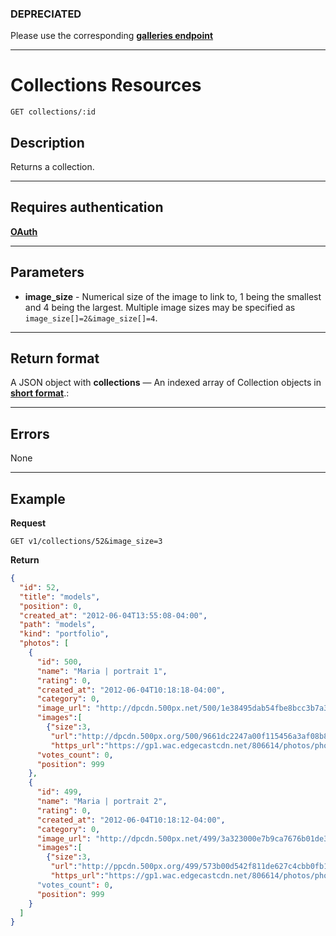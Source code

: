 ### DEPRECIATED

Please use the corresponding **[galleries endpoint][]**

***

# Collections Resources

    GET collections/:id

## Description
Returns a collection.

***

## Requires authentication
 **[OAuth][]**

***

## Parameters

- **image_size** - Numerical size of the image to link to, 1 being the smallest and 4 being the largest. Multiple image sizes may be specified as ```image_size[]=2&image_size[]=4```.

***

## Return format
A JSON object with **collections** — An indexed array of Collection objects in **[short format][]**.:

***

## Errors
None

***

## Example
**Request**

    GET v1/collections/52&image_size=3

**Return**
``` json
{
  "id": 52,
  "title": "models",
  "position": 0,
  "created_at": "2012-06-04T13:55:08-04:00",
  "path": "models",
  "kind": "portfolio",
  "photos": [
    {
      "id": 500,
      "name": "Maria | portrait 1",
      "rating": 0,
      "created_at": "2012-06-04T10:18:18-04:00",
      "category": 0,
      "image_url": "http://dpcdn.500px.net/500/1e38495dab54fbe8bcc3b7a3679ee8f52e34cc8f/4.jpg",
	  "images":[
	    {"size":3,
		 "url":"http://dpcdn.500px.org/500/9661dc2247a00f115456a3af08b804cb61d493cd/3.jpg?v=0",
		 "https_url":"https://gp1.wac.edgecastcdn.net/806614/photos/photos.500px.net/500/9661dc2247a00f115456a3af08b804cb61d493cd/3.jpg?v=0"}],
      "votes_count": 0,
      "position": 999
    },
    {
      "id": 499,
      "name": "Maria | portrait 2",
      "rating": 0,
      "created_at": "2012-06-04T10:18:12-04:00",
      "category": 0,
      "image_url": "http://dpcdn.500px.net/499/3a323000e7b9ca7676b01de3916543c479e636f0/4.jpg",
	  "images":[
	    {"size":3,
		 "url":"http://ppcdn.500px.org/499/573b00d542f811de627c4cbb0fb1c1c09b76e729/3.jpg?v=0",
		 "https_url":"https://gp1.wac.edgecastcdn.net/806614/photos/photos.500px.net/499/573b00d542f811de627c4cbb0fb1c1c09b76e729/3.jpg?v=0"}]
      "votes_count": 0,
      "position": 999
    }
  ]
}
```

[OAuth]: https://github.com/500px/api-documentation/tree/master/authentication
[short format]: https://github.com/500px/api-documentation/blob/master/basics/formats_and_terms.md#short-format-1
[galleries endpoint]: https://github.com/500px/api-documentation/blob/master/endpoints/galleries/GET_galleries_id.md
